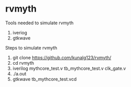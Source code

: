 # rvmyth
Tools needed to simulate rvmyth
1) iveriog
2) gtkwave

Steps to simulate rvmyth
1) git clone https://github.com/kunalg123/rvmyth/
2) cd rvmyth
3) iverilog mythcore_test.v tb_mythcore_test.v clk_gate.v
4) ./a.out
5) gtkwave tb_mythcore_test.vcd
